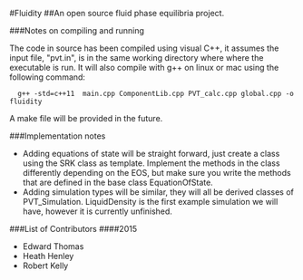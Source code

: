 #Fluidity
##An open source fluid phase equilibria project. 

###Notes on compiling and running 

The code in source has been compiled using visual C++, it assumes the input file, "pvt.in", is in the same working directory where where the executable is run. It will also compile with g++ on linux or mac using the following command: 
```
  g++ -std=c++11  main.cpp ComponentLib.cpp PVT_calc.cpp global.cpp -o fluidity 
```
A make file will be provided in the future.  

###Implementation notes
* Adding equations of state will be straight forward, just create a class using the SRK class as template. Implement the methods in the class differently depending on the EOS, but make sure you write the methods that are defined in the base class EquationOfState. 
* Adding simulation types will be similar, they will all be derived classes of PVT_Simulation. LiquidDensity is the first example simulation we will have, however it is currently unfinished. 

###List of Contributors
####2015 
* Edward Thomas 
* Heath Henley
* Robert Kelly 
